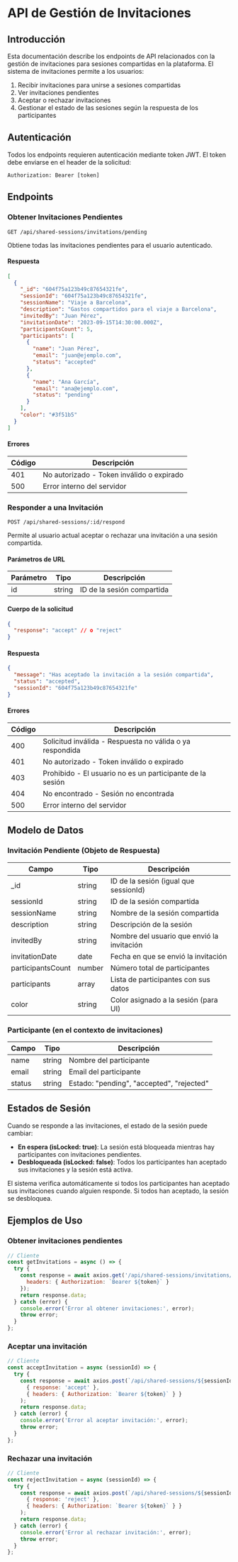 # API de Gestión de Invitaciones

## Introducción

Esta documentación describe los endpoints de API relacionados con la gestión de invitaciones para sesiones compartidas en la plataforma. El sistema de invitaciones permite a los usuarios:

1. Recibir invitaciones para unirse a sesiones compartidas
2. Ver invitaciones pendientes
3. Aceptar o rechazar invitaciones
4. Gestionar el estado de las sesiones según la respuesta de los participantes

## Autenticación

Todos los endpoints requieren autenticación mediante token JWT. El token debe enviarse en el header de la solicitud:

```
Authorization: Bearer [token]
```

## Endpoints

### Obtener Invitaciones Pendientes

```
GET /api/shared-sessions/invitations/pending
```

Obtiene todas las invitaciones pendientes para el usuario autenticado.

#### Respuesta

```json
[
  {
    "_id": "604f75a123b49c87654321fe",
    "sessionId": "604f75a123b49c87654321fe",
    "sessionName": "Viaje a Barcelona",
    "description": "Gastos compartidos para el viaje a Barcelona",
    "invitedBy": "Juan Pérez",
    "invitationDate": "2023-09-15T14:30:00.000Z",
    "participantsCount": 5,
    "participants": [
      {
        "name": "Juan Pérez",
        "email": "juan@ejemplo.com",
        "status": "accepted"
      },
      {
        "name": "Ana García",
        "email": "ana@ejemplo.com",
        "status": "pending"
      }
    ],
    "color": "#3f51b5"
  }
]
```

#### Errores

| Código | Descripción |
|--------|-------------|
| 401 | No autorizado - Token inválido o expirado |
| 500 | Error interno del servidor |

### Responder a una Invitación

```
POST /api/shared-sessions/:id/respond
```

Permite al usuario actual aceptar o rechazar una invitación a una sesión compartida.

#### Parámetros de URL

| Parámetro | Tipo | Descripción |
|-----------|------|-------------|
| id | string | ID de la sesión compartida |

#### Cuerpo de la solicitud

```json
{
  "response": "accept" // o "reject"
}
```

#### Respuesta

```json
{
  "message": "Has aceptado la invitación a la sesión compartida",
  "status": "accepted",
  "sessionId": "604f75a123b49c87654321fe"
}
```

#### Errores

| Código | Descripción |
|--------|-------------|
| 400 | Solicitud inválida - Respuesta no válida o ya respondida |
| 401 | No autorizado - Token inválido o expirado |
| 403 | Prohibido - El usuario no es un participante de la sesión |
| 404 | No encontrado - Sesión no encontrada |
| 500 | Error interno del servidor |

## Modelo de Datos

### Invitación Pendiente (Objeto de Respuesta)

| Campo | Tipo | Descripción |
|-------|------|-------------|
| _id | string | ID de la sesión (igual que sessionId) |
| sessionId | string | ID de la sesión compartida |
| sessionName | string | Nombre de la sesión compartida |
| description | string | Descripción de la sesión |
| invitedBy | string | Nombre del usuario que envió la invitación |
| invitationDate | date | Fecha en que se envió la invitación |
| participantsCount | number | Número total de participantes |
| participants | array | Lista de participantes con sus datos |
| color | string | Color asignado a la sesión (para UI) |

### Participante (en el contexto de invitaciones)

| Campo | Tipo | Descripción |
|-------|------|-------------|
| name | string | Nombre del participante |
| email | string | Email del participante |
| status | string | Estado: "pending", "accepted", "rejected" |

## Estados de Sesión

Cuando se responde a las invitaciones, el estado de la sesión puede cambiar:

- **En espera (isLocked: true)**: La sesión está bloqueada mientras hay participantes con invitaciones pendientes.
- **Desbloqueada (isLocked: false)**: Todos los participantes han aceptado sus invitaciones y la sesión está activa.

El sistema verifica automáticamente si todos los participantes han aceptado sus invitaciones cuando alguien responde. Si todos han aceptado, la sesión se desbloquea.

## Ejemplos de Uso

### Obtener invitaciones pendientes

```javascript
// Cliente
const getInvitations = async () => {
  try {
    const response = await axios.get('/api/shared-sessions/invitations/pending', {
      headers: { Authorization: `Bearer ${token}` }
    });
    return response.data;
  } catch (error) {
    console.error('Error al obtener invitaciones:', error);
    throw error;
  }
};
```

### Aceptar una invitación

```javascript
// Cliente
const acceptInvitation = async (sessionId) => {
  try {
    const response = await axios.post(`/api/shared-sessions/${sessionId}/respond`, 
      { response: 'accept' },
      { headers: { Authorization: `Bearer ${token}` } }
    );
    return response.data;
  } catch (error) {
    console.error('Error al aceptar invitación:', error);
    throw error;
  }
};
```

### Rechazar una invitación

```javascript
// Cliente
const rejectInvitation = async (sessionId) => {
  try {
    const response = await axios.post(`/api/shared-sessions/${sessionId}/respond`, 
      { response: 'reject' },
      { headers: { Authorization: `Bearer ${token}` } }
    );
    return response.data;
  } catch (error) {
    console.error('Error al rechazar invitación:', error);
    throw error;
  }
};
``` 